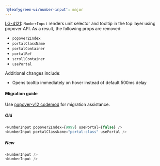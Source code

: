 ```yaml
---
'@leafygreen-ui/number-input': major
---
```


[LG-4121](https://jira.mongodb.org/browse/LG-4121): `NumberInput` renders unit selector and tooltip in the top layer using popover API. As a result, the following props are removed:
- `popoverZIndex`
- `portalClassName`
- `portalContainer`
- `portalRef`
- `scrollContainer`
- `usePortal`

Additional changes include:
- Opens tooltip immediately on hover instead of default 500ms delay

#### Migration guide

Use [popover-v12 codemod](https://github.com/mongodb/leafygreen-ui/tree/main/tools/codemods#popover-v12) for migration assistance.

##### Old
```js
<NumberInput popoverZIndex={9999} usePortal={false} />
<NumberInput portalClassName="portal-class" usePortal />
```

##### New
```js
<NumberInput />
<NumberInput />
```
